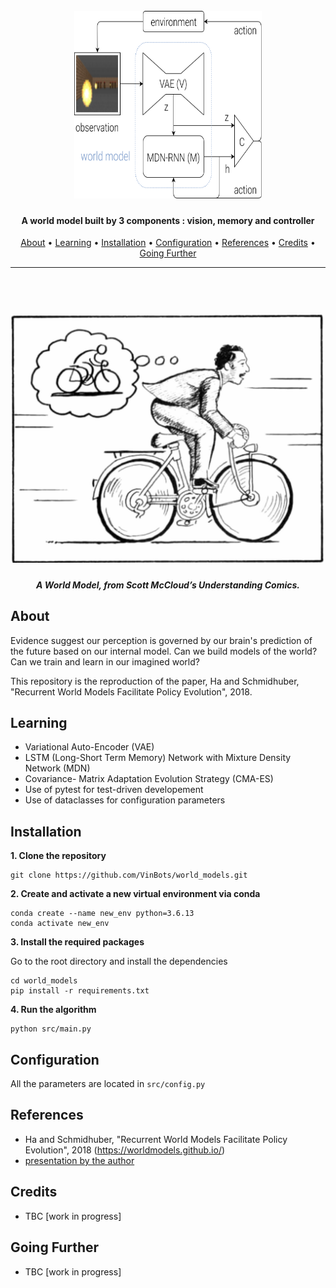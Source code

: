 

<h1 align="center">
  <br>
  <a href="https://github.com/VinBots/world_models"><img src="docs/assets/world_model_schematic.svg" width="300" height="300" alt="World Models"></a>
</h1>

<h4 align="center">A world model built by 3 components :  vision, memory and controller </h4>
<p align="center">
  <a href="#about">About</a> •
  <a href="#learning">Learning</a> •
  <a href="#installation">Installation</a> •
  <a href="#configuration">Configuration</a> •
  <a href="#references">References</a> •
  <a href="#credits">Credits</a> •
  <a href="#going-further">Going Further</a>
</p>

---

<h1 align="center">
  <br>
  <a href="https://github.com/VinBots/world_models"><img src="docs/assets/world_model_comic.jpeg" width="600" alt="world_models"></a>
</h1>
<h5 align="center">A World Model, from Scott McCloud’s Understanding Comics.</h2>

## About

Evidence suggest our perception is governed by our brain's prediction of the future based on our internal model. Can we build models of the world? Can we train and learn in our imagined world?

This repository is the reproduction of the paper, Ha and Schmidhuber, "Recurrent World Models Facilitate Policy Evolution", 2018.

## Learning
* Variational Auto-Encoder (VAE)
* LSTM (Long-Short Term Memory) Network with Mixture Density Network (MDN)
* Covariance- Matrix Adaptation Evolution Strategy (CMA-ES)
* Use of pytest for test-driven developement
* Use of dataclasses for configuration parameters

## Installation

**1. Clone the repository**

```
git clone https://github.com/VinBots/world_models.git
```

**2. Create and activate a new virtual environment via conda**

```
conda create --name new_env python=3.6.13
conda activate new_env
```

**3. Install the required packages**

Go to the root directory and install the dependencies
```
cd world_models
pip install -r requirements.txt
```
**4. Run the algorithm**
```
python src/main.py
```

## Configuration

All the parameters are located in `src/config.py`

## References

* Ha and Schmidhuber, "Recurrent World Models Facilitate Policy Evolution", 2018 (https://worldmodels.github.io/)
* [presentation by the author](https://www.youtube.com/watch?v=HzA8LRqhujk) 


## Credits

* TBC [work in progress]


## Going Further

* TBC [work in progress]